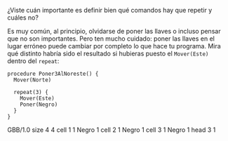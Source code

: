 ¿Viste cuán importante es definir bien qué comandos hay que repetir y cuáles no?

Es muy común, al principio, olvidarse de poner las llaves o incluso pensar que no son importantes. Pero ten mucho cuidado: poner las llaves en el lugar erróneo puede cambiar por completo lo que hace tu programa. Mira qué distinto habría sido el resultado si hubieras puesto el `Mover(Este)` dentro del `repeat`:

```puppet
procedure Poner3AlNoreste() {
  Mover(Norte)

  repeat(3) {
    Mover(Este)
    Poner(Negro)
  }
}
```

<gs-board> 
  GBB/1.0 
  size 4 4 
  cell 1 1 Negro 1 
  cell 2 1 Negro 1 
  cell 3 1 Negro 1 
  head 3 1 
</gs-board>
